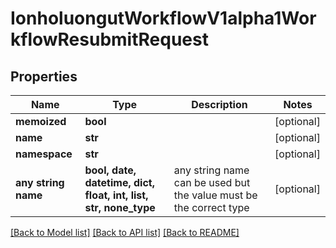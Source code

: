 # IonholuongutWorkflowV1alpha1WorkflowResubmitRequest


## Properties
Name | Type | Description | Notes
------------ | ------------- | ------------- | -------------
**memoized** | **bool** |  | [optional] 
**name** | **str** |  | [optional] 
**namespace** | **str** |  | [optional] 
**any string name** | **bool, date, datetime, dict, float, int, list, str, none_type** | any string name can be used but the value must be the correct type | [optional]

[[Back to Model list]](../README.md#documentation-for-models) [[Back to API list]](../README.md#documentation-for-api-endpoints) [[Back to README]](../README.md)


